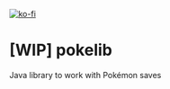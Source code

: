 [![ko-fi](https://www.ko-fi.com/img/githubbutton_sm.svg)](https://ko-fi.com/R6R21LO82)

# [WIP] pokelib
Java library to work with Pokémon saves
